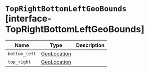 # `TopRightBottomLeftGeoBounds` [interface-TopRightBottomLeftGeoBounds]

| Name | Type | Description |
| - | - | - |
| `bottom_left` | [GeoLocation](./GeoLocation.md) | &nbsp; |
| `top_right` | [GeoLocation](./GeoLocation.md) | &nbsp; |
